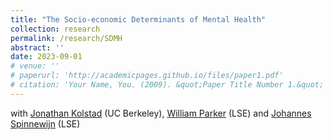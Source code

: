 ```yaml
---
title: "The Socio-economic Determinants of Mental Health"
collection: research
permalink: /research/SDMH
abstract: ''
date: 2023-09-01
# venue: ''
# paperurl: 'http://academicpages.github.io/files/paper1.pdf'
# citation: 'Your Name, You. (2009). &quot;Paper Title Number 1.&quot; <i>Journal 1</i>. 1(1).'
---
```


with [Jonathan Kolstad](https://www.jkolstad.org/) (UC Berkeley), [William Parker](https://wdhparker.github.io/) (LSE) and [Johannes Spinnewijn](https://personal.lse.ac.uk/spinnewi/) (LSE)
